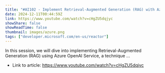 ```yaml
---
title: "#AI102 - Implement Retrieval-Augmented Generation (RAG) with Azure AI"
date: 2024-12-11T00:44:59Z
link: https://www.youtube.com/watch?v=cHgZU5dqjyc
showShare: false
showReadTime: false
thumbnail: images/azure.png
tags: ["developer.microsoft.com/en-us/reactor"]
---
```

In this session, we will dive into implementing Retrieval-Augmented Generation (RAG) using Azure OpenAI Service, a technique ...

- Link to article: https://www.youtube.com/watch?v=cHgZU5dqjyc